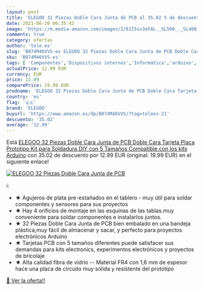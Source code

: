 ```yaml
---
layout: post
title: 'ELEGOO 32 Piezas Doble Cara Junta de PCB al 35.02 % de descuento'
date: 2021-06-20 06:35:42
image: 'https://m.media-amazon.com/images/I/61I5sx3eFAL._SL500_._SL400_.jpg'
comments: true
category: ofertas
author: 'tole.es'
slug: 'B074M46VVS-es ELEGOO 32 Piezas Doble Cara Junta de PCB Doble Cara...'
sku: 'B074M46VVS-es'
tags: [ 'Componentes','Dispositivos internos','Informática','arduino','elegoo', ]
actualPrice: 12.99 EUR
currency: EUR
price: 12.99
comparePrice: 19.99 EUR
prodname: 'ELEGOO 32 Piezas Doble Cara Junta de PCB Doble Cara Tarjeta Placa Prototipo Kit para Soldadura DIY con 5 Tamaños Compatible con los kits Arduino'
country: 'es'
flag: '🇪🇸'
brand: 'ELEGOO'
buyurl: 'https://www.amazon.es/dp/B074M46VVS/?tag=tolees-21'
descuento: '35.02'
average: '12.99'
---
```


Está [ELEGOO 32 Piezas Doble Cara Junta de PCB Doble Cara Tarjeta Placa Prototipo Kit para Soldadura DIY con 5 Tamaños Compatible con los kits Arduino](https://www.amazon.es/dp/B074M46VVS/?tag=tolees-21) con 35.02 de descuento por 12.99 EUR (original: 19.99 EUR) en el siguiente enlace!

[![ELEGOO 32 Piezas Doble Cara Junta de PCB](https://m.media-amazon.com/images/I/61I5sx3eFAL._SL500_._SL400_.jpg)](https://www.amazon.es/dp/B074M46VVS/?tag=tolees-21)

ℹ️:

- ★ Agujeros de plata pre-estañados en el tablero - muy útil para soldar componentes y sensores para sus proyectos
- ★ Hay 4 orificios de montaje en las esquinas de las tablas.muy conveniente para soldar componentes e instalarlos juntos.
- ★ 32 Piezas Doble Cara Junta de PCB bien embalado en una bandeja plástica,muy fácil de almacenar y sacar, y perfecto para proyectos electrónicos Arduino
- ★ Tarjetas PCB con 5 tamaños diferentes puede satisfacer sus demandas para kits electronics, experimentos electrónicos y proyectos de bricolaje
- ★ Alta calidad fibra de vidrio -- Material FR4 con 1,6 mm de espesor hace una placa de circuito muy sólida y resistente del prototipo

[🛒 Ver la oferta!!](https://www.amazon.es/dp/B074M46VVS/?tag=tolees-21)
